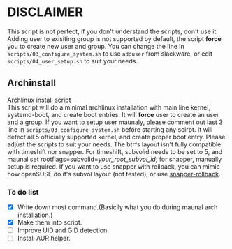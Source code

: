 # DISCLAIMER
This script is not perfect, if you don't understand the scripts, don't use it.\
Adding user to exisiting group is not supported by default, the script **force** you to create new user and group. You can change the line in `scripts/03_configure_system.sh` to use `adduser` from slackware, or edit `scripts/04_user_setup.sh` to suit your needs.

## Archinstall
Archlinux install script \
This script will do a minimal archlinux installation with main line kernel, systemd-boot, and create boot entries. It will **force** user to create an user and a group. If you want to setup user maunaly, please comment out last 3 line in `scripts/03_configure_system.sh` before starting any scirpt. It will detect all 5 officially supported kernel, and create proper boot entry. Please adjust the scripts to suit your needs. The btrfs layout isn't fully compatible with timeshift nor snapper. For timeshift, subvolid needs to be set to 5, and maunal set rootflags=subvolid=*your_root_subvol_id*; for snapper, manually setup is required. If you want to use snapper with rollback, you can mimic how openSUSE do it's subvol layout (not tested), or use [snapper-rollback](https://aur.archlinux.org/packages/snapper-rollback).

### To do list
- [x] Write down most command.(Basiclly what you do during maunal arch installation.)
- [x] Make them into script.
- [ ] Improve UID and GID detection.
- [ ] Install AUR helper.
